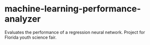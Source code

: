 # machine-learning-performance-analyzer
Evaluates the performance of a regression neural network. Project for Florida youth science fair.
